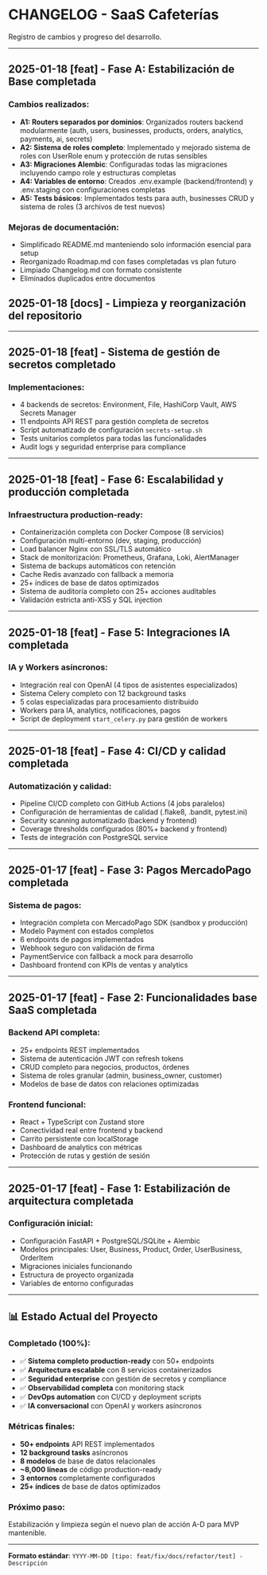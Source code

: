 # CHANGELOG - SaaS Cafeterías

Registro de cambios y progreso del desarrollo.

---

## 2025-01-18 [feat] - Fase A: Estabilización de Base completada

### Cambios realizados:
- **A1: Routers separados por dominios**: Organizados routers backend modularmente (auth, users, businesses, products, orders, analytics, payments, ai, secrets)
- **A2: Sistema de roles completo**: Implementado y mejorado sistema de roles con UserRole enum y protección de rutas sensibles
- **A3: Migraciones Alembic**: Configuradas todas las migraciones incluyendo campo role y estructuras completas
- **A4: Variables de entorno**: Creados .env.example (backend/frontend) y .env.staging con configuraciones completas
- **A5: Tests básicos**: Implementados tests para auth, businesses CRUD y sistema de roles (3 archivos de test nuevos)

### Mejoras de documentación:
- Simplificado README.md manteniendo solo información esencial para setup
- Reorganizado Roadmap.md con fases completadas vs plan futuro  
- Limpiado Changelog.md con formato consistente
- Eliminados duplicados entre documentos

## 2025-01-18 [docs] - Limpieza y reorganización del repositorio

---

## 2025-01-18 [feat] - Sistema de gestión de secretos completado

### Implementaciones:
- 4 backends de secretos: Environment, File, HashiCorp Vault, AWS Secrets Manager
- 11 endpoints API REST para gestión completa de secretos
- Script automatizado de configuración `secrets-setup.sh`
- Tests unitarios completos para todas las funcionalidades
- Audit logs y seguridad enterprise para compliance

---

## 2025-01-18 [feat] - Fase 6: Escalabilidad y producción completada

### Infraestructura production-ready:
- Containerización completa con Docker Compose (8 servicios)
- Configuración multi-entorno (dev, staging, producción)
- Load balancer Nginx con SSL/TLS automático
- Stack de monitorización: Prometheus, Grafana, Loki, AlertManager
- Sistema de backups automáticos con retención
- Cache Redis avanzado con fallback a memoria
- 25+ índices de base de datos optimizados
- Sistema de auditoría completo con 25+ acciones auditables
- Validación estricta anti-XSS y SQL injection

---

## 2025-01-18 [feat] - Fase 5: Integraciones IA completada

### IA y Workers asíncronos:
- Integración real con OpenAI (4 tipos de asistentes especializados)
- Sistema Celery completo con 12 background tasks
- 5 colas especializadas para procesamiento distribuido
- Workers para IA, analytics, notificaciones, pagos
- Script de deployment `start_celery.py` para gestión de workers

---

## 2025-01-18 [feat] - Fase 4: CI/CD y calidad completada

### Automatización y calidad:
- Pipeline CI/CD completo con GitHub Actions (4 jobs paralelos)
- Configuración de herramientas de calidad (.flake8, .bandit, pytest.ini)
- Security scanning automatizado (backend y frontend)
- Coverage thresholds configurados (80%+ backend y frontend)
- Tests de integración con PostgreSQL service

---

## 2025-01-17 [feat] - Fase 3: Pagos MercadoPago completada

### Sistema de pagos:
- Integración completa con MercadoPago SDK (sandbox y producción)
- Modelo Payment con estados completos
- 6 endpoints de pagos implementados
- Webhook seguro con validación de firma
- PaymentService con fallback a mock para desarrollo
- Dashboard frontend con KPIs de ventas y analytics

---

## 2025-01-17 [feat] - Fase 2: Funcionalidades base SaaS completada

### Backend API completa:
- 25+ endpoints REST implementados
- Sistema de autenticación JWT con refresh tokens
- CRUD completo para negocios, productos, órdenes
- Sistema de roles granular (admin, business_owner, customer)
- Modelos de base de datos con relaciones optimizadas

### Frontend funcional:
- React + TypeScript con Zustand store
- Conectividad real entre frontend y backend
- Carrito persistente con localStorage
- Dashboard de analytics con métricas
- Protección de rutas y gestión de sesión

---

## 2025-01-17 [feat] - Fase 1: Estabilización de arquitectura completada

### Configuración inicial:
- Configuración FastAPI + PostgreSQL/SQLite + Alembic
- Modelos principales: User, Business, Product, Order, UserBusiness, OrderItem
- Migraciones iniciales funcionando
- Estructura de proyecto organizada
- Variables de entorno configuradas

---

## 📊 Estado Actual del Proyecto

### Completado (100%):
- ✅ **Sistema completo production-ready** con 50+ endpoints
- ✅ **Arquitectura escalable** con 8 servicios containerizados
- ✅ **Seguridad enterprise** con gestión de secretos y compliance
- ✅ **Observabilidad completa** con monitoring stack
- ✅ **DevOps automation** con CI/CD y deployment scripts
- ✅ **IA conversacional** con OpenAI y workers asíncronos

### Métricas finales:
- **50+ endpoints** API REST implementados
- **12 background tasks** asíncronos
- **8 modelos** de base de datos relacionales
- **~8,000 líneas** de código production-ready
- **3 entornos** completamente configurados
- **25+ índices** de base de datos optimizados

### Próximo paso:
Estabilización y limpieza según el nuevo plan de acción A-D para MVP mantenible.

---

**Formato estándar**: `YYYY-MM-DD [tipo: feat/fix/docs/refactor/test] - Descripción`